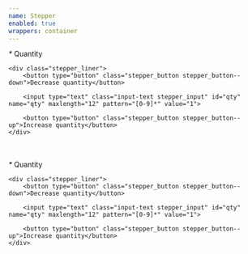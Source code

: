 ```yaml
---
name: Stepper
enabled: true
wrappers: container
---
```


<div class="stepper">
    <label class="stepper_label required" for="qty">
        <em>*</em> Quantity
    </label>

    <div class="stepper_liner">
        <button type="button" class="stepper_button stepper_button--down">Decrease quantity</button>

        <input type="text" class="input-text stepper_input" id="qty" name="qty" maxlength="12" pattern="[0-9]*" value="1">

        <button type="button" class="stepper_button stepper_button--up">Increase quantity</button>
    </div>
</div>

<br>
<br>

<div class="stepper stepper--l">
    <label class="stepper_label required" for="qty">
        <em>*</em> Quantity
    </label>

    <div class="stepper_liner">
        <button type="button" class="stepper_button stepper_button--down">Decrease quantity</button>

        <input type="text" class="input-text stepper_input" id="qty" name="qty" maxlength="12" pattern="[0-9]*" value="1">

        <button type="button" class="stepper_button stepper_button--up">Increase quantity</button>
    </div>
</div>
